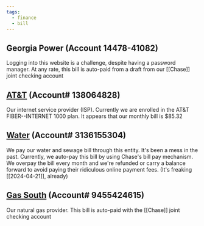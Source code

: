```yaml
---
tags:
  - finance
  - bill
---
```

## Georgia Power (Account 14478-41082)
Logging into this website is a challenge, despite having a password manager.
At any rate, this bill is auto-paid from a draft from our [[Chase]] joint checking account


## [AT&T](https://att.com) (Account# 138064828)
Our internet service provider (ISP).  Currently we are enrolled in the AT&T FIBER--INTERNET 1000 plan.  It appears that our monthly bill is $85.32

## [Water](https://myaccount.dekalbcountyga.gov) (Account# 3136155304)
We pay our water and sewage bill through this entity.  It's been a mess in the past.
Currently, we auto-pay this bill by using Chase's bill pay mechanism.  We overpay the bill every month and we're refunded or carry a balance forward to avoid paying their ridiculous online payment fees. (It's freaking [[2024-04-21]], already)

## [Gas South](https://manage.gassouth.com/) (Account# 9455424615)
Our natural gas provider.  This bill is auto-paid with the [[Chase]] joint checking account
